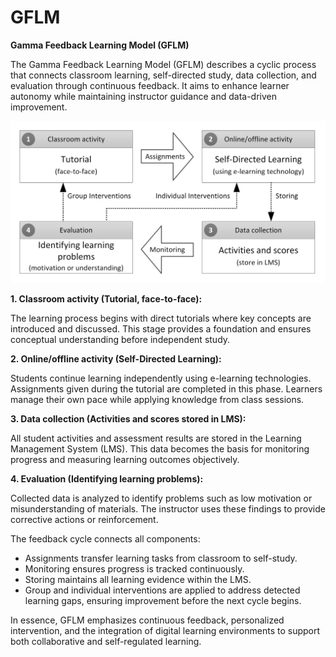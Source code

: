 # GFLM

**Gamma Feedback Learning Model (GFLM)**

The Gamma Feedback Learning Model (GFLM) describes a cyclic process that connects classroom learning, self-directed study, data collection, and evaluation through continuous feedback. It aims to enhance learner autonomy while maintaining instructor guidance and data-driven improvement.

<img src="Documentation/GFLM%20Model.jpg" alt="Ilustrasi Irigasi" width="600"/>

**1. Classroom activity (Tutorial, face-to-face):**

The learning process begins with direct tutorials where key concepts are introduced and discussed. This stage provides a foundation and ensures conceptual understanding before independent study.

**2. Online/offline activity (Self-Directed Learning):**

Students continue learning independently using e-learning technologies. Assignments given during the tutorial are completed in this phase. Learners manage their own pace while applying knowledge from class sessions.

**3. Data collection (Activities and scores stored in LMS):**

All student activities and assessment results are stored in the Learning Management System (LMS). This data becomes the basis for monitoring progress and measuring learning outcomes objectively.

**4. Evaluation (Identifying learning problems):**

Collected data is analyzed to identify problems such as low motivation or misunderstanding of materials. The instructor uses these findings to provide corrective actions or reinforcement.

The feedback cycle connects all components:

- Assignments transfer learning tasks from classroom to self-study.
- Monitoring ensures progress is tracked continuously.
- Storing maintains all learning evidence within the LMS.
- Group and individual interventions are applied to address detected learning gaps, ensuring improvement before the next cycle begins.

In essence, GFLM emphasizes continuous feedback, personalized intervention, and the integration of digital learning environments to support both collaborative and self-regulated learning.
